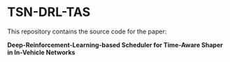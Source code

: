 # TSN-DRL-TAS
This repository contains the source code for the paper:

**Deep-Reinforcement-Learning-based Scheduler for Time-Aware Shaper in In-Vehicle Networks**  